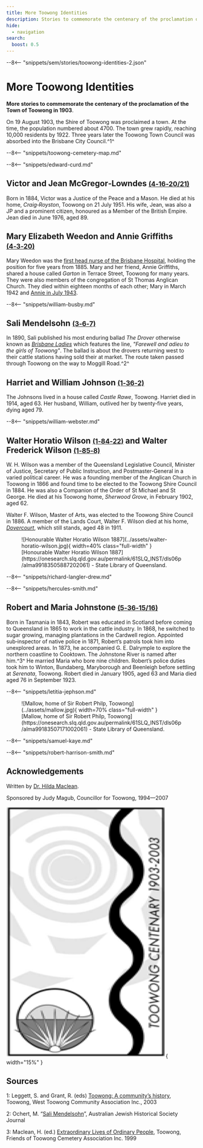 ```yaml
---
title: More Toowong Identities
description: Stories to commemorate the centenary of the proclamation of the Town of Toowong in 1903
hide:
  - navigation
search:
  boost: 0.5  
---
```


--8<-- "snippets/sem/stories/toowong-identities-2.json"

# More Toowong Identities

**More stories to commemorate the centenary of the proclamation of the Town of Toowong in 1903**.

On 19 August 1903, the Shire of Toowong was proclaimed a town. At the time, the population numbered about 4700. The town grew rapidly, reaching 10,000 residents by 1922. Three years later the Toowong Town Council was absorbed into the Brisbane City Council.^1^ 

--8<-- "snippets/toowong-cemetery-map.md"

<!--
![map](../assets/toowong-identities-2-map.png){ width="40%" }
-->
<!--
???+ directions "Directions"

    From the flag pole head to the rear of the ‘Temple of Peace’, near the front gate. Behind the temple is the Temple is the grave of...
-->

--8<-- "snippets/edward-curd.md"

<!--
??? directions "Directions" 

    Walk to the Caskey monument and turn left. You should come across the polished red granite grave of the McGregor‑Lowndes family...
--> 

## Victor and Jean McGregor‑Lowndes <small>[(4‑16‑20/21)](https://brisbane.discovereverafter.com/profile/31974659 "Go to Memorial Information" )</small>

<!-- WRONG? not in burial entry -->

Born in 1884, Victor was a Justice of the Peace and a Mason. He died at his home, *Craig‑Royston*, Toowong on 21 July 1951. His wife, Jean, was also a JP and a prominent citizen, honoured as a Member of the British Empire. Jean died in June 1976, aged 89.


<!--
??? directions "Directions" 

    Return to the road and walk along it until you reach a tap on the right hand side. Nearby are...
-->

## Mary Elizabeth Weedon and Annie Griffiths <small>[(4‑3‑20)](https://brisbane.discovereverafter.com/profile/31791584 "Go to Memorial Information" )</small>

Mary Weedon was the [first head nurse of the Brisbane Hospital](https://trove.nla.gov.au/newspaper/article/172695991), holding the position for five years from 1885. Mary and her friend, Annie Griffiths, shared a house called *Garton* in Terrace Street, Toowong for many years. They were also members of the congregation of St Thomas Anglican Church. They died within eighteen months of each other; Mary in March 1942 and [Annie in July 1943](https://trove.nla.gov.au/newspaper/article/42015824?searchTerm=Griffiths). 


<!-- also in caring hands story -->

<!--
??? directions "Directions" 

    Immediately to the right is the grave of...
-->

--8<-- "snippets/william-busby.md"

<!--
??? directions "Directions" 

    Continue along the road until you come to the Jewish Section. All of these headstones face west. Three rows in is the grave of...
-->

## Sali Mendelsohn <small>[(3‑6‑7)](https://brisbane.discovereverafter.com/profile/31811054 "Go to Memorial Information" )</small>

In 1890, Sali published his most enduring ballad *The Drover* otherwise known as *[Brisbane Ladies](https://en.wikipedia.org/wiki/Brisbane_Ladies)* which features the line, *"Farewell and adieu to the girls of Toowong"*. The ballad is about the drovers returning west to their cattle stations having sold their at market. The route taken passed through Toowong on the way to Moggill Road.^2^

<!--
??? directions "Directions" 

    Continue along the road until you reach the shed. Turn left and proceed until you reach a fork in the road. Taking the right branch, 1^st^ Avenue, pass eight double rows of graves on the left until you come to...
-->

## Harriet and William Johnson <small>[(1‑36‑2)](https://brisbane.discovereverafter.com/profile/31964049 "Go to Memorial Information" )</small>

The Johnsons lived in a house called *Castle Rawe*, Toowong. Harriet died in 1914, aged 63. Her husband, William, outlived her by twenty‑five years, dying aged 79.

<!--
??? directions "Directions" 

    Immediately behind the Johnson grave is the grey granite monument to...
-->

--8<-- "snippets/william-webster.md"

<!--
??? directions "Directions" 

    Continue up 1^st^ Avenue until you reach a tap on the left. This is immediately adjacent to...
-->

## Walter Horatio Wilson <small>[(1‑84‑22)](https://brisbane.discovereverafter.com/profile/32038647 "Go to Memorial Information" )</small> and Walter Frederick Wilson <small>[(1‑85‑8)](https://brisbane.discovereverafter.com/profile/32035747 "Go to Memorial Information" )</small>

W. H. Wilson was a member of the Queensland Legislative Council, Minister of Justice, Secretary of Public Instruction, and Postmaster‑General in a varied political career. He was a founding member of the Anglican Church in Toowong in 1866 and found time to be elected to the Toowong Shire Council in 1884. He was also a Companion of the Order of St Michael and St George. He died at his Toowong home, *Sherwood Grove*, in February 1902, aged 62. 

Walter F. Wilson, Master of Arts, was elected to the Toowong Shire Council in 1886. A member of the Lands Court, Walter F. Wilson died at his home, *[Dovercourt](https://heritage.brisbane.qld.gov.au/heritage-places/1709)*, which still stands, aged 48 in 1911.

<figure markdown>
  ![Honourable Walter Horatio Wilson 1887](../assets/walter-horatio-wilson.jpg){ width=40% class="full-width" }
  <figcaption markdown>[Honourable Walter Horatio Wilson 1887](https://onesearch.slq.qld.gov.au/permalink/61SLQ_INST/dls06p/alma99183505887202061) - State Library of Queensland.</figcaption>
</figure>



<!--
??? directions "Directions" 

    Continue around 1^st^ Avenue until it intersects with 2^nd^ Avenue. Turn right and head along Second Avenue. Five Sections down is the Gothic style headstone of...
-->

--8<-- "snippets/richard-langler-drew.md"

--8<-- "snippets/hercules-smith.md"

<!--
??? directions "Directions" 

    Proceed down 2^nd^ Avenue until you come to a tap on the right. On the left, close to the road is the grave of ...
-->

## Robert and Maria Johnstone <small>[(5‑36‑15/16)](https://brisbane.discovereverafter.com/profile/31772151 "Go to Memorial Information" )</small>

Born in Tasmania in 1843, Robert was educated in Scotland before coming to Queensland in 1865 to work in the cattle industry. In 1868, he switched to sugar growing, managing plantations in the Cardwell region. Appointed sub‑inspector of native police in 1871, Robert’s patrols took him into unexplored areas. In 1873, he accompanied G. E. Dalrymple to explore the northern coastline to Cooktown. The Johnstone River is named after him.^3^ He married Maria who bore nine children. Robert’s police duties took him to Winton, Bundaberg, Maryborough and Beenleigh before settling at *Serenata*, Toowong. Robert died in January 1905, aged 63 and Maria died aged 76 in September 1923.

<!--
??? directions "Directions" 

    Proceed
-->

--8<-- "snippets/letitia-jephson.md"

<figure markdown>
  ![Mallow, home of Sir Robert Philp, Toowong](../assets/mallow.jpg){ width=70% class="full-width" }
  <figcaption markdown>[Mallow, home of Sir Robert Philp, Toowong](https://onesearch.slq.qld.gov.au/permalink/61SLQ_INST/dls06p/alma99183507171002061) - State Library of Queensland.</figcaption>
</figure>

<!--
??? directions "Directions" 

    Close to the tap on the right side of the Avenue is the grave of Samuel Kaye. There is no headstone.
-->

--8<-- "snippets/samuel-kaye.md"

<!--
??? directions "Directions" 

    Continue down 2^nd^ Avenue until just before you reach the end of portion 5 on the left. Close to the road is the grave of...
-->

--8<-- "snippets/robert-harrison-smith.md"



## Acknowledgements

Written by [Dr. Hilda Maclean](https://www.linkedin.com/in/dr-hilda-maclean-4819a711/).

Sponsored by Judy Magub, Councillor for Toowong, 1994—2007

![Toowong Centenary logo](../assets/toowong-centenary-1903-2003.png){ width="15%" }

## Sources

1: Leggett, S. and Grant, R. (eds) [Toowong: A community’s history](https://library-brisbane.ent.sirsidynix.net.au/client/en_AU/eLibCat/search/detailnonmodal/ent:$002f$002fSD_ILS$002f0$002fSD_ILS:347071/one), Toowong, West Toowong Community Association Inc., 2003

2: Ochert, M. “[Sali Mendelsohn](https://www.ajhs.com.au/archives/ajhs-12-2-1994-p327/)”, Australian Jewish Historical Society Journal

3: Maclean, H. (ed.) [Extraordinary Lives of Ordinary People](../about/extraordinary-stories.md), Toowong, Friends of Toowong Cemetery Association Inc. 1999

<!--
<div class="noprint" markdown="1">
## Brochure

**[Download this walk](../assets/guides/toowong-identities-2.pdf)** - designed to be printed and folded in half to make an A5 brochure.

</div>
-->
